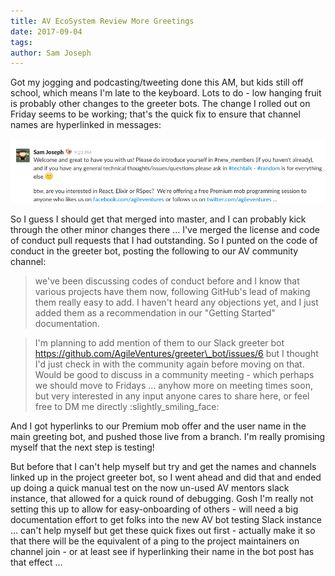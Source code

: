 ```yaml
---
title: AV EcoSystem Review More Greetings
date: 2017-09-04
tags: 
author: Sam Joseph
---
```


Got my jogging and podcasting/tweeting done this AM, but kids still off school, which means I'm late to the keyboard.  Lots to do - low hanging fruit is probably other changes to the greeter bots.  The change I rolled out on Friday seems to be working; that's the quick fix to ensure that channel names are hyperlinked in messages:

![](images/Screenshot%202017-09-04%2010.16.25.png)

So I guess I should get that merged into master, and I can probably kick through the other minor changes there ... I've merged the license and code of conduct pull requests that I had outstanding.  So I punted on the code of conduct in the greeter bot, posting the following to our AV community channel:

> we've been discussing codes of conduct before and I know that various projects have them now, following GitHub's lead of making them really easy to add.  I haven't heard any objections yet, and I just added them as a recommendation in our "Getting Started" documentation.

> I'm planning to add mention of them to our Slack greeter bot https://github.com/AgileVentures/greeter\_bot/issues/6 but I thought I'd just check in with the community again before moving on that.  Would be good to discuss in a community meeting - which perhaps we should move to Fridays ... anyhow more on meeting times soon, but very interested in any input anyone cares to share here, or feel free to DM me directly :slightly\_smiling\_face:

And I got hyperlinks to our Premium mob offer and the user name in the main greeting bot, and pushed those live from a branch. I'm really promising myself that the next step is testing!

But before that I can't help myself but try and get the names and channels linked up in the project greeter bot, so I went ahead and did that and ended up doing a quick manual test on the now un-used AV mentors slack instance, that allowed for a quick round of debugging.  Gosh I'm really not setting this up to allow for easy-onboarding of others - will need a big documentation effort to get folks into the new AV bot testing Slack instance ... can't help myself but get these quick fixes out first - actually make it so that there will be the equivalent of a ping to the project maintainers on channel join - or at least see if hyperlinking their name in the bot post has that effect ...
